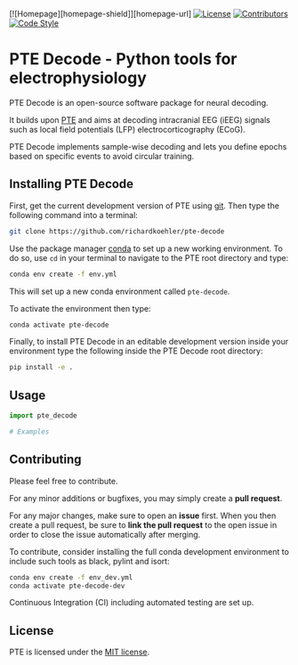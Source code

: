 [![Homepage][homepage-shield]][homepage-url]
[![License][license-shield]][license-url]
[![Contributors][contributors-shield]][contributors-url]
[![Code Style][codestyle-shield]][codestyle-url]

# PTE Decode - Python tools for electrophysiology

PTE Decode is an open-source software package for neural decoding.

It builds upon [PTE](https://github.com/richardkoehler/pte) and aims at decoding
intracranial EEG (iEEG) signals such as local field potentials (LFP)
electrocorticography (ECoG).

PTE Decode implements sample-wise decoding and lets you define epochs based on
specific events to avoid circular training.

## Installing PTE Decode

First, get the current development version of PTE using
[git](https://git-scm.com/). Then type the following command into a terminal:

```bash
git clone https://github.com/richardkoehler/pte-decode
```

Use the package manager
[conda](https://docs.conda.io/projects/conda/en/latest/index.html) to set up a
new working environment. To do so, use `cd` in your terminal to navigate to the
PTE root directory and type:

```bash
conda env create -f env.yml
```

This will set up a new conda environment called `pte-decode`.

To activate the environment then type:

```bash
conda activate pte-decode
```

Finally, to install PTE Decode in an editable development version inside your
environment type the following inside the PTE Decode root directory:

```bash
pip install -e .
```

## Usage

```python
import pte_decode

# Examples
```

## Contributing

Please feel free to contribute.

For any minor additions or bugfixes, you may simply create a **pull request**.

For any major changes, make sure to open an **issue** first. When you then
create a pull request, be sure to **link the pull request** to the open issue in
order to close the issue automatically after merging.

To contribute, consider installing the full conda development environment to
include such tools as black, pylint and isort:

```bash
conda env create -f env_dev.yml
conda activate pte-decode-dev
```

Continuous Integration (CI) including automated testing are set up.

## License

PTE is licensed under the [MIT license](license-url).

<!-- MARKDOWN LINKS & IMAGES -->
<!-- https://www.markdownguide.org/basic-syntax/#reference-style-links -->

[contributors-shield]:
  https://img.shields.io/github/contributors/richardkoehler/pte.svg?style=for-the-badge
[contributors-url]: https://github.com/richardkoehler/pte/graphs/contributors
[license-shield]:
  https://img.shields.io/static/v1?label=License&message=MIT&logoColor=black&labelColor=grey&logoWidth=20&color=yellow&style=for-the-badge
[license-url]: https://github.com/richardkoehler/pte/blob/main/LICENSE/
[codestyle-shield]:
  https://img.shields.io/static/v1?label=CodeStyle&message=black&logoColor=black&labelColor=grey&logoWidth=20&color=black&style=for-the-badge
[codestyle-url]: https://github.com/psf/black
